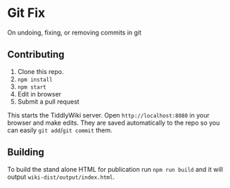 # Git Fix

On undoing, fixing, or removing commits in git

## Contributing

1.  Clone this repo.
2.  `npm install`
3.  `npm start`
4.  Edit in browser
5.  Submit a pull request

This starts the TiddlyWiki server. Open `http://localhost:8080` in your browser
and make edits. They are saved automatically to the repo so you can easily
`git add`/`git commit` them.

## Building

To build the stand alone HTML for publication run `npm run build` and it will
output `wiki-dist/output/index.html`.
